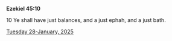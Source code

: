 **Ezekiel 45:10**

10 Ye shall have just balances, and a just ephah, and a just bath.

[Tuesday 28-January, 2025](https://getbible.life/kjv/Ezekiel/45/10)
